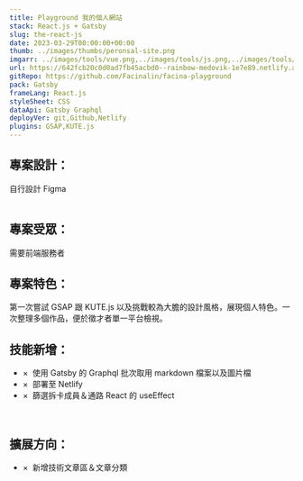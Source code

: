 ```yaml
---
title: Playground 我的個人網站
stack: React.js + Gatsby
slug: the-react-js
date: 2023-03-29T00:00:00+00:00
thumb: ../images/thumbs/peronsal-site.png
imgarr: ../images/tools/vue.png,../images/tools/js.png,../images/tools/SASS.png
url: https://642fcb20c0d0ad7fb45acbd0--rainbow-medovik-1e7e89.netlify.app/
gitRepo: https://github.com/Facinalin/facina-playground
pack: Gatsby
frameLang: React.js
styleSheet: CSS
dataApi: Gatsby Graphql
deployVer: git,Github,Netlify
plugins: GSAP,KUTE.js
---
```


## 專案設計：

自行設計 Figma  
&emsp;

## 專案受眾：

需要前端服務者

## 專案特色：

第一次嘗試 GSAP 跟 KUTE.js 以及挑戰較為大膽的設計風格，展現個人特色。一次整理多個作品，便於徵才者單一平台檢視。

## 技能新增：

- &times;&nbsp; 使用 Gatsby 的 Graphql 批次取用 markdown 檔案以及圖片檔
- &times;&nbsp; 部署至 Netlify
- &times;&nbsp; 篩選拆卡成員＆通路 React 的 useEffect

&emsp;

## 擴展方向：

- &times;&nbsp; 新增技術文章區＆文章分類
